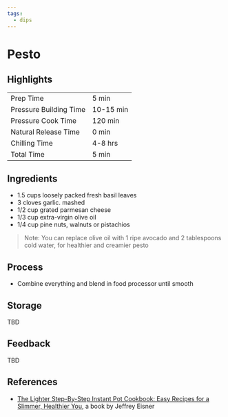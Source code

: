 ```yaml
---
tags:
  - dips
---
```


# Pesto

## Highlights

| | |
|----|-----|
| Prep Time             | 5 min     |
| Pressure Building Time| 10-15 min |
| Pressure Cook Time    | 120 min   |
| Natural Release Time  | 0 min     |
| Chilling Time         | 4-8 hrs   |
| Total Time            | 5 min     |

## Ingredients

* 1.5 cups loosely packed fresh basil leaves
* 3 cloves garlic. mashed
* 1/2 cup grated parmesan cheese
* 1/3 cup extra-virgin olive oil
* 1/4 cup pine nuts, walnuts or pistachios

> Note: You can replace olive oil with 1 ripe avocado and 2 tablespoons cold water, for healthier and creamier pesto

## Process

* Combine everything and blend in food processor until smooth

## Storage

TBD

## Feedback

TBD

## References

* [The Lighter Step-By-Step Instant Pot Cookbook: Easy Recipes for a Slimmer, Healthier You](https://www.amazon.com/Lighter-Step-Step-Instant-Cookbook/dp/031670637X/), a book by Jeffrey Eisner
